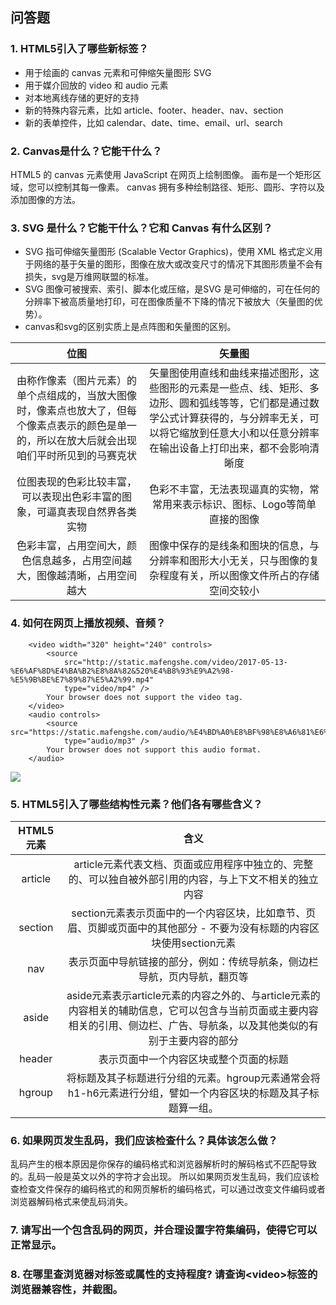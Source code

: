 ## 问答题
### 1. HTML5引入了哪些新标签？  
* 用于绘画的 canvas 元素和可伸缩矢量图形 SVG
* 用于媒介回放的 video 和 audio 元素
* 对本地离线存储的更好的支持
* 新的特殊内容元素，比如 article、footer、header、nav、section
* 新的表单控件，比如 calendar、date、time、email、url、search
### 2. Canvas是什么？它能干什么？  
HTML5 的 canvas 元素使用 JavaScript 在网页上绘制图像。
画布是一个矩形区域，您可以控制其每一像素。
canvas 拥有多种绘制路径、矩形、圆形、字符以及添加图像的方法。
### 3. SVG 是什么？它能干什么？它和 Canvas 有什么区别？  
* SVG 指可伸缩矢量图形 (Scalable Vector Graphics)，使用 XML 格式定义用于网络的基于矢量的图形，图像在放大或改变尺寸的情况下其图形质量不会有损失，svg是万维网联盟的标准。
* SVG 图像可被搜索、索引、脚本化或压缩，是SVG 是可伸缩的，可在任何的分辨率下被高质量地打印，可在图像质量不下降的情况下被放大（矢量图的优势）。
* canvas和svg的区别实质上是点阵图和矢量图的区别。 
    
|                                                                       位图                                                                       |                                                                                                      矢量图                                                                                                      |
| :----------------------------------------------------------------------------------------------------------------------------------------------: | :--------------------------------------------------------------------------------------------------------------------------------------------------------------------------------------------------------------: |
| 由称作像素（图片元素）的单个点组成的，当放大图像时，像素点也放大了，但每个像素点表示的颜色是单一的，所以在放大后就会出现咱们平时所见到的马赛克状 | 矢量图使用直线和曲线来描述图形，这些图形的元素是一些点、线、矩形、多边形、圆和弧线等等，它们都是通过数学公式计算获得的，与分辨率无关，可以将它缩放到任意大小和以任意分辨率在输出设备上打印出来，都不会影响清晰度 |
|                                    位图表现的色彩比较丰富，可以表现出色彩丰富的图象，可逼真表现自然界各类实物                                    |                                                                   色彩不丰富，无法表现逼真的实物，常常用来表示标识、图标、Logo等简单直接的图像                                                                   |
|                                    色彩丰富，占用空间大，颜色信息越多，占用空间越大，图像越清晰，占用空间越大                                    |                                                 图像中保存的是线条和图块的信息，与分辨率和图形大小无关，只与图像的复杂程度有关，所以图像文件所占的存储空间交较小                                                 |

### 4. 如何在网页上播放视频、音频？  
```
    <video width="320" height="240" controls>
        <source
            src="http://static.mafengshe.com/video/2017-05-13-%E6%AF%8D%E4%BA%B2%E8%8A%82&520%E4%B8%93%E9%A2%98-%E5%9B%BE%E7%89%87%E5%A2%99.mp4"
            type="video/mp4" />
        Your browser does not support the video tag.
    </video>
    <audio controls>
        <source src="https://static.mafengshe.com/audio/%E4%BD%A0%E8%BF%98%E8%A6%81%E6%88%91%E6%80%8E%E6%A0%B7.mp3"
            type="audio/mp3" />
        Your browser does not support this audio format.
    </audio>
```
![](https://work.mafengshe.com/static/upload/article/pic1566283057461.jpg)  

### 5. HTML5引入了哪些结构性元素？他们各有哪些含义？  
| HTML5元素 |                                                                                    含义                                                                                     |
| :-------: | :-------------------------------------------------------------------------------------------------------------------------------------------------------------------------: |
|  article  |                                   article元素代表文档、页面或应用程序中独立的、完整的、可以独自被外部引用的内容，与上下文不相关的独立内容                                   |
|  section  |                            section元素表示页面中的一个内容区块，比如章节、页眉、页脚或页面中的其他部分 - 不要为没有标题的内容区块使用section元素                            |
|  nav  |                                                  表示页面中导航链接的部分，例如：传统导航条，侧边栏导航，页内导航，翻页等                                                   |
|   aside   | aside元素表示article元素的内容之外的、与article元素的内容相关的辅助信息，它可以包含与当前页面或主要内容相关的引用、侧边栏、广告、导航条，以及其他类似的有别于主要内容的部分 |
|  header   |                                                                   表示页面中一个内容区块或整个页面的标题                                                                    |
|  hgroup   |                                将标题及其子标题进行分组的元素。hgroup元素通常会将h1-h6元素进行分组，譬如一个内容区块的标题及其子标题算一组。                                |

### 6. 如果网页发生乱码，我们应该检查什么？具体该怎么做？  
乱码产生的根本原因是你保存的编码格式和浏览器解析时的解码格式不匹配导致的。乱码一般是英文以外的字符才会出现。
所以如果网页发生乱码，我们应该检查检查文件保存的编码格式的和网页解析的编码格式，可以通过改变文件编码或者浏览器解码格式来使乱码消失。  
### 7. 请写出一个包含乱码的网页，并合理设置字符集编码，使得它可以正常显示。  

### 8. 在哪里查浏览器对标签或属性的支持程度? 请查询&lt;video>标签的浏览器兼容性，并截图。

